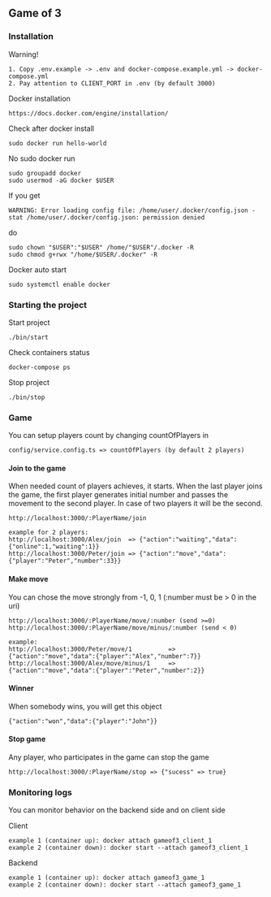 Game of 3 
-

### Installation

Warning!
~~~
1. Copy .env.example -> .env and docker-compose.example.yml -> docker-compose.yml
2. Pay attention to CLIENT_PORT in .env (by default 3000)
~~~

Docker installation
~~~
https://docs.docker.com/engine/installation/
~~~

Check after docker install
~~~
sudo docker run hello-world
~~~

No sudo docker run
~~~
sudo groupadd docker
sudo usermod -aG docker $USER
~~~

If you get 
~~~
WARNING: Error loading config file: /home/user/.docker/config.json -
stat /home/user/.docker/config.json: permission denied
~~~
do
~~~
sudo chown "$USER":"$USER" /home/"$USER"/.docker -R
sudo chmod g+rwx "/home/$USER/.docker" -R
~~~

Docker auto start
~~~
sudo systemctl enable docker
~~~

### Starting the project

Start project
~~~
./bin/start
~~~

Check containers status
~~~
docker-compose ps
~~~

Stop project
~~~
./bin/stop
~~~

### Game

You can setup players count by changing countOfPlayers in
~~~
config/service.config.ts => countOfPlayers (by default 2 players)
~~~

#### Join to the game

When needed count of players achieves, it starts. When the last player joins the game, the first player generates initial
number and passes the movement to the second player. In case of two players it will be the second.
~~~
http://localhost:3000/:PlayerName/join

example for 2 players:
http://localhost:3000/Alex/join  => {"action":"waiting","data":{"online":1,"waiting":1}}
http://localhost:3000/Peter/join => {"action":"move","data":{"player":"Peter","number":33}}
~~~

#### Make move

You can chose the move strongly from -1, 0, 1 (:number must be > 0 in the uri)
~~~
http://localhost:3000/:PlayerName/move/:number (send >=0)
http://localhost:3000/:PlayerName/move/minus/:number (send < 0)

example:
http://localhost:3000/Peter/move/1          => {"action":"move","data":{"player":"Alex","number":7}}
http://localhost:3000/Alex/move/minus/1     => {"action":"move","data":{"player":"Peter","number":2}}
~~~

#### Winner

When somebody wins, you will get this object
~~~
{"action":"won","data":{"player":"John"}}
~~~

#### Stop game

Any player, who participates in the game can stop the game
~~~
http://localhost:3000/:PlayerName/stop => {"sucess" => true}
~~~

### Monitoring logs

You can monitor behavior on the backend side and on client side

Client
~~~
example 1 (container up): docker attach gameof3_client_1 
example 2 (container down): docker start --attach gameof3_client_1
~~~

Backend
~~~
example 1 (container up): docker attach gameof3_game_1 
example 2 (container down): docker start --attach gameof3_game_1
~~~